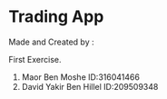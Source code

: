 # Trading App  

Made and Created by :

First Exercise.

1) Maor Ben Moshe
ID:316041466
2) David Yakir Ben Hillel
ID:209509348
